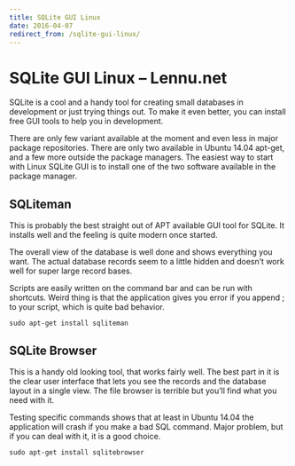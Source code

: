 ```yaml
---
title: SQLite GUI Linux
date: 2016-04-07
redirect_from: /sqlite-gui-linux/
---
```

# SQLite GUI Linux – Lennu.net
SQLite is a cool and a handy tool for creating small databases in development or just trying things out. To make it even better, you can install free GUI tools to help you in development.

There are only few variant available at the moment and even less in major package repositories. There are only two available in Ubuntu 14.04 apt-get, and a few more outside the package managers. The easiest way to start with Linux SQLite GUI is to install one of the two software available in the package manager.

SQLiteman
---------

This is probably the best straight out of APT available GUI tool for SQLite. It installs well and the feeling is quite modern once started.

The overall view of the database is well done and shows everything you want. The actual database records seem to a little hidden and doesn’t work well for super large record bases.

Scripts are easily written on the command bar and can be run with shortcuts. Weird thing is that the application gives you error if you append ; to your script, which is quite bad behavior.

```
sudo apt-get install sqliteman
```

SQLite Browser
--------------

This is a handy old looking tool, that works fairly well. The best part in it is the clear user interface that lets you see the records and the database layout in a single view. The file browser is terrible but you’ll find what you need with it.

Testing specific commands shows that at least in Ubuntu 14.04 the application will crash if you make a bad SQL command. Major problem, but if you can deal with it, it is a good choice.

```
sudo apt-get install sqlitebrowser
```